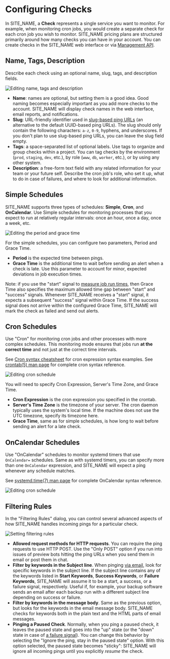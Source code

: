 # Configuring Checks

In SITE_NAME, a **Check** represents a single service you want to
monitor. For example, when monitoring cron jobs, you would create a separate check for
each cron job you wish to monitor. SITE_NAME pricing plans are structured primarily
around how many checks you can have in your account. You can create checks
in the SITE_NAME web interface or via [Management API](../api/).

## Name, Tags, Description

Describe each check using an optional name, slug, tags, and description fields.

![Editing name, tags and description](IMG_URL/edit_name.png)

* **Name**: names are optional, but setting them is a good idea.
Good naming becomes especially important as you add more checks to the
account. SITE_NAME will display check names in the web interface, email reports,
and notifications.
* **Slug**: URL-friendly identifier used in [slug-based ping URLs](../http_api/#success-slug)
(an alternative to the default UUID-based ping URLs). The slug should only contain the
following characters: `a-z`, `0-9`, hyphens, and underscores. If you don't plan to use
slug-based ping URLs, you can leave the slug field empty.
* **Tags**: a space-separated list of optional labels. Use tags to organize and group
checks within a project. You can tag checks by the environment
(`prod`, `staging`, `dev`, etc.), by role (`www`, `db`, `worker`, etc.), or by using
any other system.
* **Description**: a free-form text field with any related information for your team
or your future self. Describe the cron job's role, who set it up, what to do in
case of failures, and where to look for additional information.

## Simple Schedules

SITE_NAME supports three types of schedules: **Simple**, **Cron**, and **OnCalendar**.
Use Simple schedules for monitoring processes that you expect to run at relatively
regular intervals: once an hour, once a day, once a week, etc.

![Editing the period and grace time](IMG_URL/edit_simple_schedule.png)

For the simple schedules, you can configure two parameters, Period and Grace Time.

* **Period** is the expected time between pings.
* **Grace Time** is the additional time to wait before sending an alert when a check
is late. Use this parameter to account for minor, expected deviations in job
execution times.

Note: if you use the "start" signal to [measure job run times](../measuring_script_run_time/),
then Grace Time also specifies the maximum allowed time gap between "start" and
"success" signals. Whenever SITE_NAME receives a "start" signal, it expects a subsequent 
"success" signal within Grace Time. If the success signal does not arrive within the 
configured Grace Time, SITE_NAME will mark the check as failed and send out alerts.

## Cron Schedules

Use "Cron" for monitoring cron jobs and other processes with more complex schedules.
This monitoring mode ensures that jobs run **at the correct time** and not just at
the correct time intervals.

See [Cron syntax cheatsheet](../cron/) for cron expression syntax examples.
See [crontab(5) man page](https://www.man7.org/linux/man-pages/man5/crontab.5.html)
for complete cron syntax reference.

![Editing cron schedule](IMG_URL/edit_cron_schedule.png)

You will need to specify Cron Expression, Server's Time Zone, and Grace Time.

* **Cron Expression** is the cron expression you specified in the crontab.
* **Server's Time Zone** is the timezone of your server. The cron daemon typically uses
the system's local time. If the machine does not use the UTC timezone, specify its
timezone here.
* **Grace Time**, same as for simple schedules, is how long to wait before sending an
alert for a late check.

## OnCalendar Schedules

Use "OnCalendar" schedules to monitor systemd timers that use `OnCalendar=` schedules.
Same as with systemd timers, you can specify more than one `OnCalendar` expression,
and SITE_NAME will expect a ping whenever any schedule matches.

See [systemd.time(7) man page](https://www.man7.org/linux/man-pages/man7/systemd.time.7.html#CALENDAR_EVENTS)
for complete OnCalendar syntax reference.

![Editing cron schedule](IMG_URL/edit_oncalendar_schedule.png)

## Filtering Rules

In the "Filtering Rules" dialog, you can control several advanced aspects of
how SITE_NAME handles incoming pings for a particular check.

![Setting filtering rules](IMG_URL/filtering_rules.png)

* **Allowed request methods for HTTP requests**. You can require the ping
requests to use HTTP POST. Use the "Only POST" option if you run into issues of
preview bots hitting the ping URLs when you send them in email or post them in chat.
* **Filter by keywords in the Subject line**. When pinging [via email](../email/),
look for specific keywords in the subject line. If the subject line contains any of
the keywords listed in **Start Keywords**, **Success Keywords**, or
**Failure Keywords**, SITE_NAME will assume it to be a start, a success, or a failure
signal, respectively. Useful if, for example, your backup  software sends an email 
after each backup run with a different subject line depending on success or failure.
* **Filter by keywords in the message body**. Same as the previous option, but
looks for the keywords in the email message body. SITE_NAME checks for keywords both in
the plain text and the HTML parts of email messages.
* **Pinging a Paused Check**. Normally, when you ping a paused check, it leaves the
paused state and goes into the "up" state (or the "down" state
in case of [a failure signal](../signaling_failures/)).
You can change this behavior by selecting the "Ignore the ping, stay in
the paused state" option. With this option selected, the paused state becomes "sticky":
SITE_NAME will ignore all incoming pings until you explicitly *resume* the check.
